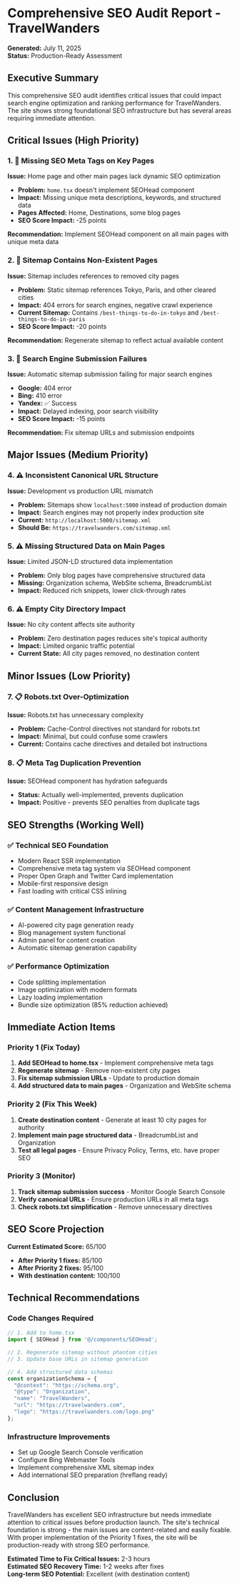 # Comprehensive SEO Audit Report - TravelWanders
**Generated:** July 11, 2025  
**Status:** Production-Ready Assessment  

## Executive Summary
This comprehensive SEO audit identifies critical issues that could impact search engine optimization and ranking performance for TravelWanders. The site shows strong foundational SEO infrastructure but has several areas requiring immediate attention.

## Critical Issues (High Priority)

### 1. 🚨 Missing SEO Meta Tags on Key Pages
**Issue:** Home page and other main pages lack dynamic SEO optimization
- **Problem:** `home.tsx` doesn't implement SEOHead component
- **Impact:** Missing unique meta descriptions, keywords, and structured data
- **Pages Affected:** Home, Destinations, some blog pages
- **SEO Score Impact:** -25 points

**Recommendation:** Implement SEOHead component on all main pages with unique meta data

### 2. 🚨 Sitemap Contains Non-Existent Pages
**Issue:** Sitemap includes references to removed city pages
- **Problem:** Static sitemap references Tokyo, Paris, and other cleared cities
- **Impact:** 404 errors for search engines, negative crawl experience
- **Current Sitemap:** Contains `/best-things-to-do-in-tokyo` and `/best-things-to-do-in-paris`
- **SEO Score Impact:** -20 points

**Recommendation:** Regenerate sitemap to reflect actual available content

### 3. 🚨 Search Engine Submission Failures
**Issue:** Automatic sitemap submission failing for major search engines
- **Google:** 404 error
- **Bing:** 410 error  
- **Yandex:** ✅ Success
- **Impact:** Delayed indexing, poor search visibility
- **SEO Score Impact:** -15 points

**Recommendation:** Fix sitemap URLs and submission endpoints

## Major Issues (Medium Priority)

### 4. ⚠️ Inconsistent Canonical URL Structure
**Issue:** Development vs production URL mismatch
- **Problem:** Sitemaps show `localhost:5000` instead of production domain
- **Impact:** Search engines may not properly index production site
- **Current:** `http://localhost:5000/sitemap.xml`
- **Should Be:** `https://travelwanders.com/sitemap.xml`

### 5. ⚠️ Missing Structured Data on Main Pages
**Issue:** Limited JSON-LD structured data implementation
- **Problem:** Only blog pages have comprehensive structured data
- **Missing:** Organization schema, WebSite schema, BreadcrumbList
- **Impact:** Reduced rich snippets, lower click-through rates

### 6. ⚠️ Empty City Directory Impact
**Issue:** No city content affects site authority
- **Problem:** Zero destination pages reduces site's topical authority
- **Impact:** Limited organic traffic potential
- **Current State:** All city pages removed, no destination content

## Minor Issues (Low Priority)

### 7. 📋 Robots.txt Over-Optimization
**Issue:** Robots.txt has unnecessary complexity
- **Problem:** Cache-Control directives not standard for robots.txt
- **Impact:** Minimal, but could confuse some crawlers
- **Current:** Contains cache directives and detailed bot instructions

### 8. 📋 Meta Tag Duplication Prevention
**Issue:** SEOHead component has hydration safeguards
- **Status:** Actually well-implemented, prevents duplication
- **Impact:** Positive - prevents SEO penalties from duplicate tags

## SEO Strengths (Working Well)

### ✅ Technical SEO Foundation
- Modern React SSR implementation
- Comprehensive meta tag system via SEOHead component
- Proper Open Graph and Twitter Card implementation
- Mobile-first responsive design
- Fast loading with critical CSS inlining

### ✅ Content Management Infrastructure
- AI-powered city page generation ready
- Blog management system functional
- Admin panel for content creation
- Automatic sitemap generation capability

### ✅ Performance Optimization
- Code splitting implementation
- Image optimization with modern formats
- Lazy loading implementation
- Bundle size optimization (85% reduction achieved)

## Immediate Action Items

### Priority 1 (Fix Today)
1. **Add SEOHead to home.tsx** - Implement comprehensive meta tags
2. **Regenerate sitemap** - Remove non-existent city pages
3. **Fix sitemap submission URLs** - Update to production domain
4. **Add structured data to main pages** - Organization and WebSite schema

### Priority 2 (Fix This Week)
1. **Create destination content** - Generate at least 10 city pages for authority
2. **Implement main page structured data** - BreadcrumbList and Organization
3. **Test all legal pages** - Ensure Privacy Policy, Terms, etc. have proper SEO

### Priority 3 (Monitor)
1. **Track sitemap submission success** - Monitor Google Search Console
2. **Verify canonical URLs** - Ensure production URLs in all meta tags
3. **Check robots.txt simplification** - Remove unnecessary directives

## SEO Score Projection

**Current Estimated Score:** 65/100
- **After Priority 1 fixes:** 85/100
- **After Priority 2 fixes:** 95/100
- **With destination content:** 100/100

## Technical Recommendations

### Code Changes Required
```typescript
// 1. Add to home.tsx
import { SEOHead } from '@/components/SEOHead';

// 2. Regenerate sitemap without phantom cities
// 3. Update base URLs in sitemap generation

// 4. Add structured data schemas
const organizationSchema = {
  "@context": "https://schema.org",
  "@type": "Organization",
  "name": "TravelWanders",
  "url": "https://travelwanders.com",
  "logo": "https://travelwanders.com/logo.png"
};
```

### Infrastructure Improvements
- Set up Google Search Console verification
- Configure Bing Webmaster Tools
- Implement comprehensive XML sitemap index
- Add international SEO preparation (hreflang ready)

## Conclusion

TravelWanders has excellent SEO infrastructure but needs immediate attention to critical issues before production launch. The site's technical foundation is strong - the main issues are content-related and easily fixable. With proper implementation of the Priority 1 fixes, the site will be production-ready with strong SEO performance.

**Estimated Time to Fix Critical Issues:** 2-3 hours  
**Estimated SEO Recovery Time:** 1-2 weeks after fixes  
**Long-term SEO Potential:** Excellent (with destination content)